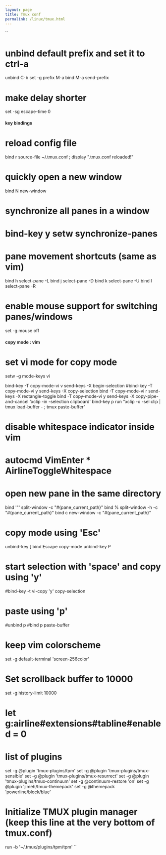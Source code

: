 ```yaml
---
layout: page
title: Tmux conf
permalink: /linux/tmux.html
---
```

``
# unbind default prefix and set it to ctrl-a
unbind C-b
set -g prefix M-a
bind M-a send-prefix

# make delay shorter
set -sg escape-time 0


#### key bindings ####

# reload config file
bind r source-file ~/.tmux.conf \; display ".tmux.conf reloaded!"

# quickly open a new window
bind N new-window

# synchronize all panes in a window
# bind-key y setw synchronize-panes

# pane movement shortcuts (same as vim)
bind h select-pane -L
bind j select-pane -D
bind k select-pane -U
bind l select-pane -R

# enable mouse support for switching panes/windows
set -g mouse off


#### copy mode : vim ####
# set vi mode for copy mode
setw -g mode-keys vi

bind-key -T copy-mode-vi v send-keys -X begin-selection
#bind-key -T copy-mode-vi y send-keys -X copy-selection
bind -T copy-mode-vi r send-keys -X rectangle-toggle
bind -T copy-mode-vi y send-keys -X copy-pipe-and-cancel 'xclip -in -selection clipboard'
bind-key p run "xclip -o -sel clip | tmux load-buffer - ; tmux paste-buffer"


# disable whitespace indicator inside vim
# autocmd VimEnter * AirlineToggleWhitespace

# open new pane in the same directory
bind '"' split-window -c "#{pane_current_path}"
bind % split-window -h -c "#{pane_current_path}"
bind c new-window -c "#{pane_current_path}"

# copy mode using 'Esc'
unbind-key [
bind Escape copy-mode
unbind-key P
# start selection with 'space' and copy using 'y'
#bind-key -t vi-copy 'y' copy-selection

# paste using 'p'
#unbind p
#bind p paste-buffer

# keep vim colorscheme
set -g default-terminal 'screen-256color'

# Set scrollback buffer to 10000
set -g history-limit 10000

# let g:airline#extensions#tabline#enabled = 0
# list of plugins
set -g @plugin 'tmux-plugins/tpm'
set -g @plugin 'tmux-plugins/tmux-sensible'
set -g @plugin 'tmux-plugins/tmux-resurrect'
set -g @plugin 'tmux-plugins/tmux-continuum'
set -g @continuum-restore 'on'
set -g @plugin 'jimeh/tmux-themepack'
set -g @themepack 'powerline/block/blue'
# Initialize TMUX plugin manager (keep this line at the very bottom of tmux.conf)
run -b '~/.tmux/plugins/tpm/tpm'
``
